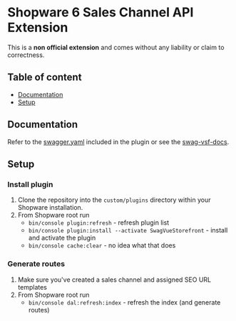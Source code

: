 # Shopware 6 Sales Channel API Extension

This is a **non official extension** and comes without any liability or claim to correctness.

## Table of content

* [Documentation](#documentation)
* [Setup](#setup)

## Documentation

Refer to the [swagger.yaml](_doc/swagger.yaml) included in the plugin or see the [swag-vsf-docs](https://swag-vsf-docs.netlify.com/).
## Setup


### Install plugin

1. Clone the repository into the `custom/plugins` directory within your Shopware installation.
2. From Shopware root run
    * `bin/console plugin:refresh` - refresh plugin list
    * `bin/console plugin:install --activate SwagVueStorefront` - install and activate the plugin
    * `bin/console cache:clear` - no idea what that does

### Generate routes

1. Make sure you've created a sales channel and assigned SEO URL templates
2. From Shopware root run
    * `bin/console dal:refresh:index` - refresh the index (and generate routes)
